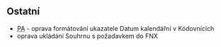 ﻿---
categories: [fenix]
layout: fenix
---

## Ostatní
<ul>
<li><abbr title="Postanalýza">PA</abbr> - oprava formátování ukazatele Datum kalendářní v Kódovnících</li>
<li>oprava ukládání Souhrnu s požadavkem do FNX</li>
</ul>
